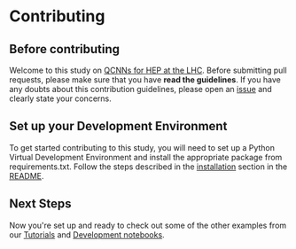 # Contributing

## Before contributing

Welcome to this study on [QCNNs for HEP at the LHC](https://github.com/Gopal-Dahale/qml-hep-lhc). Before submitting pull requests, please make sure that you have <b>read the guidelines</b>. If you have any doubts about this contribution guidelines, please open an [issue](https://github.com/Gopal-Dahale/qml-hep-lhc/issues/new) and clearly state your concerns.

## Set up your Development Environment

To get started contributing to this study, you will need to set up a Python Virtual Development Environment and install the appropriate package from requirements.txt. Follow the steps described in the [installation](https://github.com/Gopal-Dahale/qml-hep-lhc#installation) section in the [README](https://github.com/Gopal-Dahale/qml-hep-lhc/blob/main/README.md).

## Next Steps

Now you're set up and ready to check out some of the other examples from our [Tutorials](https://github.com/Gopal-Dahale/qml-hep-lhc/tree/main/notebooks/Tutorials) and [Development notebooks](https://github.com/Gopal-Dahale/qml-hep-lhc/tree/main/notebooks/Dev).
